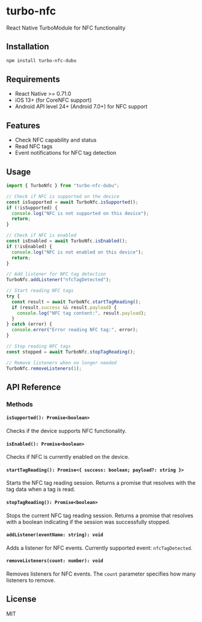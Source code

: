 # turbo-nfc

React Native TurboModule for NFC functionality

## Installation

```sh
npm install turbo-nfc-dubu
```

## Requirements

- React Native >= 0.71.0
- iOS 13+ (for CoreNFC support)
- Android API level 24+ (Android 7.0+) for NFC support

## Features

- Check NFC capability and status
- Read NFC tags
- Event notifications for NFC tag detection

## Usage

```typescript
import { TurboNfc } from "turbo-nfc-dubu";

// Check if NFC is supported on the device
const isSupported = await TurboNfc.isSupported();
if (!isSupported) {
  console.log("NFC is not supported on this device");
  return;
}

// Check if NFC is enabled
const isEnabled = await TurboNfc.isEnabled();
if (!isEnabled) {
  console.log("NFC is not enabled on this device");
  return;
}

// Add listener for NFC tag detection
TurboNfc.addListener("nfcTagDetected");

// Start reading NFC tags
try {
  const result = await TurboNfc.startTagReading();
  if (result.success && result.payload) {
    console.log("NFC tag content:", result.payload);
  }
} catch (error) {
  console.error("Error reading NFC tag:", error);
}

// Stop reading NFC tags
const stopped = await TurboNfc.stopTagReading();

// Remove listeners when no longer needed
TurboNfc.removeListeners(1);
```

## API Reference

### Methods

#### `isSupported(): Promise<boolean>`

Checks if the device supports NFC functionality.

#### `isEnabled(): Promise<boolean>`

Checks if NFC is currently enabled on the device.

#### `startTagReading(): Promise<{ success: boolean; payload?: string }>`

Starts the NFC tag reading session. Returns a promise that resolves with the tag data when a tag is read.

#### `stopTagReading(): Promise<boolean>`

Stops the current NFC tag reading session. Returns a promise that resolves with a boolean indicating if the session was successfully stopped.

#### `addListener(eventName: string): void`

Adds a listener for NFC events. Currently supported event: `nfcTagDetected`.

#### `removeListeners(count: number): void`

Removes listeners for NFC events. The `count` parameter specifies how many listeners to remove.

## License

MIT
